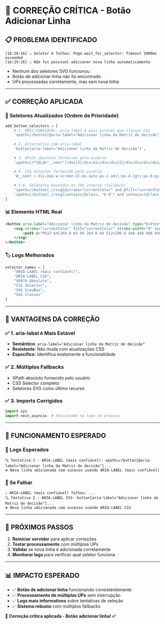 # 🔧 CORREÇÃO CRÍTICA - Botão Adicionar Linha

## 📋 **PROBLEMA IDENTIFICADO**
```
[16:29:16] ⚠️ Seletor 6 falhou: Page.wait_for_selector: Timeout 3000ms exceeded
[16:29:16] ⚠️ Não foi possível adicionar nova linha automaticamente
```

- Nenhum dos seletores SVG funcionou
- Botão de adicionar linha não foi encontrado
- UPs processadas corretamente, mas sem nova linha

---

## ✅ **CORREÇÃO APLICADA**

### 🎯 **Seletores Atualizados (Ordem de Prioridade)**

```python
add_button_selectors = [
    # 1. MAIS CONFIÁVEL: aria-label é mais estável que classes CSS
    'xpath=//button[@aria-label="Adicionar linha da Matriz de decisão"]',
    
    # 2. Alternativo com aria-label
    'button[aria-label="Adicionar linha da Matriz de decisão"]',
    
    # 3. XPath absoluto fornecido pelo usuário  
    'xpath=//*[@id="__next"]/div[3]/div/div/div/div[2]/div/div/div/div/div[2]/div/div/form/div[2]/div/div[3]/button',
    
    # 4. CSS Selector fornecido pelo usuário
    '#__next > div.max-w-screen-xl.mx-auto.px-2.sm\\:px-4.lg\\:px-0.py-0.bg-white.rounded-md.shadow-md.h-min-screen > div > div > div > div.z-0 > div > div > div > div > div.sm\\:mx-0.lg\\:mt-4 > div > div > form > div:nth-child(2) > div > div.absolute.-right-4.bottom-12.z-50 > button',
    
    # 5-6. Seletores baseados no SVG interno (fallback)
    'xpath=//button[.//svg[@stroke="currentColor" and @fill="currentColor" and contains(@viewBox, "0 0 1024 1024")]]',
    'xpath=//button[.//svg[contains(@class, "h-8") and contains(@class, "w-8")]]'
]
```

### 📊 **Elemento HTML Real**
```html
<button aria-label="Adicionar linha da Matriz de decisão" type="button">
    <svg stroke="currentColor" fill="currentColor" stroke-width="0" viewBox="0 0 1024 1024" class="h-8 w-8 " height="1em" width="1em" xmlns="http://www.w3.org/2000/svg">
        <path d="M512 64C264.6 64 64 264.6 64 512s200.6 448 448 448 448-200.6 448-448S759.4 64 512 64zm192 472c0 4.4-3.6 8-8 8H544v152c0 4.4-3.6 8-8 8h-48c-4.4 0-8-3.6-8-8V544H328c-4.4 0-8-3.6-8-8v-48c0-4.4 3.6-8 8-8h152V328c0-4.4 3.6-8 8-8h48c4.4 0 8 3.6 8 8v152h152c4.4 0 8 3.6 8 8v48z"></path>
    </svg>
</button>
```

### 🏷️ **Logs Melhorados**
```python
selector_names = [
    "ARIA-LABEL (mais confiável)",
    "ARIA-LABEL CSS", 
    "XPATH Absoluto",
    "CSS Selector",
    "SVG ViewBox",
    "SVG Classes"
]
```

---

## 🎯 **VANTAGENS DA CORREÇÃO**

### ✅ **1. aria-label é Mais Estável**
- **Semântico**: `aria-label="Adicionar linha da Matriz de decisão"`
- **Resistente**: Não muda com atualizações CSS
- **Específico**: Identifica exatamente a funcionalidade

### ✅ **2. Múltiplos Fallbacks**
- XPath absoluto fornecido pelo usuário
- CSS Selector completo
- Seletores SVG como último recurso

### ✅ **3. Imports Corrigidos**
```python
import sys
import nest_asyncio  # Adicionado no topo do arquivo
```

---

## 🔧 **FUNCIONAMENTO ESPERADO**

### 📝 **Logs Esperados**
```
🔍 Tentativa 1 - ARIA-LABEL (mais confiável): xpath=//button[@aria-label="Adicionar linha da Matriz de decisão"]...
➕ Nova linha adicionada com sucesso usando ARIA-LABEL (mais confiável)
```

### 🎯 **Se Falhar**
```
⚠️ ARIA-LABEL (mais confiável) falhou: ...
🔍 Tentativa 2 - ARIA-LABEL CSS: button[aria-label="Adicionar linha da Matriz de decisão"]...
➕ Nova linha adicionada com sucesso usando ARIA-LABEL CSS
```

---

## 🚀 **PRÓXIMOS PASSOS**

1. **Reiniciar servidor** para aplicar correções
2. **Testar processamento** com múltiplas UPs
3. **Validar** se nova linha é adicionada corretamente
4. **Monitorar logs** para verificar qual seletor funciona

---

## 📊 **IMPACTO ESPERADO**

- ✅ **Botão de adicionar linha** funcionando consistentemente
- ✅ **Processamento de múltiplas UPs** sem interrupção  
- ✅ **Logs mais informativos** sobre tentativas de seleção
- ✅ **Sistema robusto** com múltiplos fallbacks

**🌲 Correção crítica aplicada - Botão adicionar linha! ✅**
